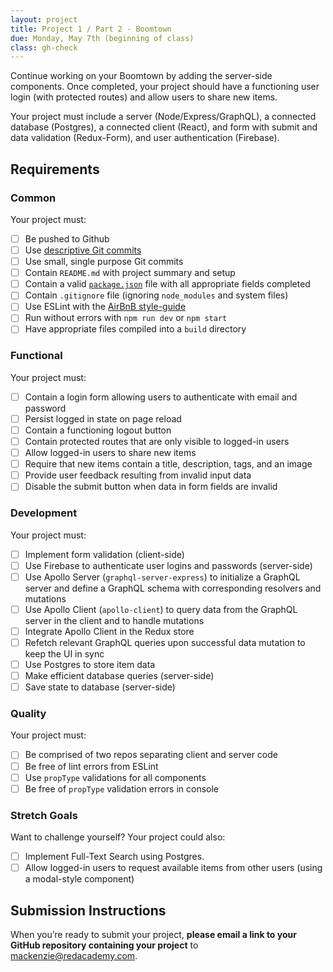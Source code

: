 ```yaml
---
layout: project
title: Project 1 / Part 2 - Boomtown
due: Monday, May 7th (beginning of class)
class: gh-check
---
```


Continue working on your Boomtown by adding the server-side components. Once completed, your project should have a functioning user login (with protected routes) and allow users to share new items.

Your project must include a server (Node/Express/GraphQL), a connected database (Postgres), a connected client (React), and form with submit and data validation (Redux-Form), and user authentication (Firebase).

## Requirements

### Common

Your project must:

* [ ] Be pushed to Github
* [ ] Use [descriptive Git commits](http://chris.beams.io/posts/git-commit/)
* [ ] Use small, single purpose Git commits
* [ ] Contain `README.md` with project summary and setup
* [ ] Contain a valid [`package.json`](http://browsenpm.org/package.json) file with all appropriate fields completed
* [ ] Contain `.gitignore` file (ignoring `node_modules` and system files)
* [ ] Use ESLint with the [AirBnB style-guide](https://github.com/airbnb/javascript)
* [ ] Run without errors with `npm run dev` or `npm start`
* [ ] Have appropriate files compiled into a `build` directory

### Functional

Your project must:

* [ ] Contain a login form allowing users to authenticate with email and password
* [ ] Persist logged in state on page reload
* [ ] Contain a functioning logout button
* [ ] Contain protected routes that are only visible to logged-in users
* [ ] Allow logged-in users to share new items
* [ ] Require that new items contain a title, description, tags, and an image
* [ ] Provide user feedback resulting from invalid input data
* [ ] Disable the submit button when data in form fields are invalid

### Development

Your project must:

* [ ] Implement form validation (client-side)
* [ ] Use Firebase to authenticate user logins and passwords (server-side)
* [ ] Use Apollo Server (`graphql-server-express`) to initialize a GraphQL server and define a GraphQL schema with corresponding resolvers and mutations
* [ ] Use Apollo Client (`apollo-client`) to query data from the GraphQL server in the client and to handle mutations
* [ ] Integrate Apollo Client in the Redux store
* [ ] Refetch relevant GraphQL queries upon successful data mutation to keep the UI in sync
* [ ] Use Postgres to store item data
* [ ] Make efficient database queries (server-side)
* [ ] Save state to database (server-side)

### Quality

Your project must:

* [ ] Be comprised of two repos separating client and server code
* [ ] Be free of lint errors from ESLint
* [ ] Use `propType` validations for all components
* [ ] Be free of `propType` validation errors in console

### Stretch Goals

Want to challenge yourself? Your project could also:

* [ ] Implement Full-Text Search using Postgres.
* [ ] Allow logged-in users to request available items from other users (using a modal-style component)

## Submission Instructions

When you’re ready to submit your project, **please email a link to your GitHub repository containing your project** to mackenzie@redacademy.com.
